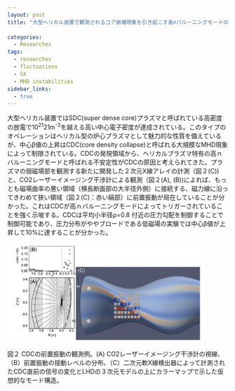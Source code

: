 ```yaml
---
layout: post
title: "大型ヘリカル装置で観測されるコア崩壊現象を引き起こす高nバルーニングモードの空間構造"

categories:
  - Researches
tags:
  - researches
  - fluctuations
  - SX
  - MHD instabilities
sidebar_links:
  - true
---
```


大型ヘリカル装置ではSDC(super dense core)プラズマと呼ばれている高密度の放電で10<sup>21</sup>21m<sup>-3</sup>を越える高い中心電子密度が達成されている。このタイプのオペレーションはヘリカル型の炉心プラズマとして魅力的な性質を備えているが、中心β値の上昇はCDC(core density collapse)と呼ばれる大規模なMHD現象によって制限されている。CDCの発現領域から、ヘリカルプラズマ特有の高ｎバルーニングモードと呼ばれる不安定性がCDCの原因と考えられてきた。プラズマの弱磁場部を観測する新たに開発した２次元X線アレイの計測（図２(C))と、CO2レーザーイメージング干渉計による観測（図２(A), (B))によれば、もっとも磁場曲率の悪い領域（横長断面部の大半径外側）に接続する、磁力線に沿ってきわめて狭い領域（図２(C)：赤い縞部）に前置振動が局在していることが分かった。これはCDCが高ｎバルーニングモードによってトリガーされていることを強く示唆する。CDCは平均小半径ρ=0.8 付近の圧力勾配を制御することで制御可能であり、圧力分布がややブロードである低磁場の実験では中心β値が上昇して10%に達することが分かった。

![CDC_fig2](/images/CDC_fig2.png)

図２ CDCの前置振動の観測例。(A) CO2レーザーイメージング干渉計の視線、（B）前置振動の揺動レベルの分布、（C）二次元軟X線検出器によって計測されたCDC直前の信号の変化とLHDの３次元モデルの上にカラーマップで示した仮想的なモード構造。
